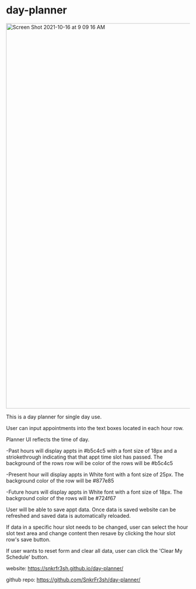 # day-planner

<img width="1055" alt="Screen Shot 2021-10-16 at 9 09 16 AM" src="https://user-images.githubusercontent.com/87551856/137594574-75c24034-50f1-40bd-b5cd-0996f1900cdb.png">

This is a day planner for single day use. 

User can input appointments into the text boxes located in each hour row.

Planner UI reflects the time of day.
  
  -Past hours will display appts in #b5c4c5 with a font size of 18px and a striokethrough indicating that that appt time slot has passed. The background of the rows row will be color of the rows will be #b5c4c5
  
  -Present hour will display appts in White font with a font size of 25px. The background color of the row will be #877e85
  
  -Future hours will display appts in White font with a font size of 18px. The background color of the rows will be #724f67
  
 User will be able to save appt data. Once data is saved website can be refreshed and saved data is automatically reloaded. 
  
 If data in a specific hour slot needs to be changed, user can select the hour slot text area and change content then resave by clicking the hour slot row's save button. 
  
 If user wants to reset form and clear all data, user can click the 'Clear My Schedule' button. 
 
website: https://snkrfr3sh.github.io/day-planner/
 
 github repo: https://github.com/SnkrFr3sh/day-planner/


